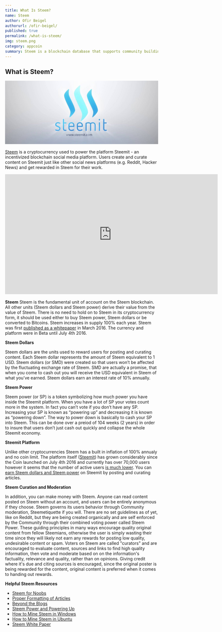 ```yaml
---
title: What Is Steem?
name: Steem
author: Ofir Beigel
authorurl: /ofir-beigel/
published: true
permalink: /what-is-steem/
img: steem.png
category: appcoin
summary: Steem is a blockchain database that supports community building and social interaction with cryptocurrency rewards.
---
```


## What is Steem?

<img src="/images/steem_logo.jpg" alt="Steem Logo">

<a href="http://steem.io/">Steem</a> is a cryptocurrency used to power the platform Steemit - an incentivized blockchain social media platform. 
Users create and curate content on Steemit just like other social news platforms (e.g. Reddit, Hacker News) and get rewarded in Steem for their work.

<center><iframe width="700" height="394" src="https://www.youtube.com/embed/xZmpCAqD7hs" frameborder="0" allowfullscreen></iframe></center>

**Steem**
Steem is the fundamental unit of account on the Steem blockchain.  
All other units (Steem dollars and Steem power) derive their value from the value of Steem. 
There is no need to hold on to Steem in its cryptocurrency form, it should be used either to buy Steem power, Steem dollars or be converted to Bitcoins.
Steem increases in supply 100% each year. Steem was first <a href="https://steem.io/SteemWhitePaper.pdf">published as a whitepaper</a> in March 2016. 
The currency and platform were in Beta until July 4th 2016.

**Steem Dollars**

Steem dollars are the units used to reward users for posting and curating content. 
Each Steem dollar represents the amount of Steem equivalent to 1 USD. 
Steem dollars (or SMD) were created so that users won’t be affected by the fluctuating exchange rate of Steem. 
SMD are actually a promise, that when you come to cash out you will receive the USD equivalent in Steem of what you’ve earned. 
Steem dollars earn an interest rate of 10% annually.

**Steem Power**

Steem power (or SP) is a token symbolizing how much power you have inside the Steemit platform. 
When you have a lot of SP your votes count more in the system. In fact you can’t vote if you don’t have any SP. 
Increasing your SP is known as “powering up” and decreasing it is known as “powering down”. 
The way to power down is basically to cash your SP into Steem. 
This can be done over a preiod of 104 weeks (2 years) in order to insure that users don’t just cash out quickly and collapse the whole Steemit economy. 

**Steemit Platform**

Unlike other cryptocurrencies Steem has a built in inflation of 100% annualy and no coin limit. 
The platform itself (<a href="https://steemit.com">Steemit</a>) has grown considerably since the Coin launched on July 4th 2016 and currently has over 70,000 users however it seems that the number of active users <a href="https://steemit.com/steem-stats/@mata/steem-stats-total-vs-active-accounts">is much lower</a>.
You can <a href="https://99bitcoins.com/making-money-with-steemit-steem-dollars-and-steem-power-explained/">earn Steem dollars and Steem power<a/> on Steemit by posting and curating articles.

**Steem Curation and Moderation**

In addition, you can make money with Steem. Anyone can read content posted on Steem without an account, and users can be entirely anonymous if they choose. Steem governs its users behavior through Community moderation, Steemetiquette if you will. There are no set guidelines as of yet, like on Reddit, but they are being created organically and are self enforced by the Community through their combined voting power called Steem Power. These guiding principles in many ways encourage quality original content from fellow Steemians, otherwise the user is simply wasting their time since they will likely not earn any rewards for posting low quality, undesirable content or spam.
Voters on Steem are called "curators" and are encouraged to evaluate content, sources and links to find high quality information, then vote and moderate based on on the information's factuality, relevance and quality, rather than on opinions. Giving credit where it's due and citing sources is encouraged, since the original poster is being rewarded for the content, original content is preferred when it comes to handing out rewards.

**Helpful Steem Resources**
<ul>
<li><a href="https://steemit.com/steemhelp/@aem/steem-for-noobs">Steem for Noobs</a></li>
<li><a href="https://steemit.com/steemit/@cryptogee/format-your-steemit-articles-and-gain-steem-power">Proper Formatting of Articles</a></li>
<li><a href="https://steemit.com/steem/@donkeypong/beyond-the-blogs-steemit-provides-a-huge-opportunity-to-publish-original-content">Beyond the Blogs</a></li>
<li><a href="https://steemit.com/steem/@donkeypong/would-albert-power-up-you-need-a-long-term-plan-also">Steem Power and Powering Up</a></li>
<li><a href="https://steemit.com/steem/@tuck-fheman/how-to-mine-steem-in-windows">How to Mine Steem in Windows</a></li>
<li><a href="https://steemit.com/steemhelp/@joseph/mining-steem-for-dummies">How to Mine Steem in Ubuntu</a></li>
<li><a href="https://steem.io/SteemWhitePaper.pdf" rel="noopener">Steem White Paper</a></li>
</ul>